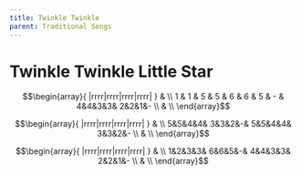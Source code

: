 ```yaml
---
title: Twinkle Twinkle
parent: Traditional Songs
---
```


# Twinkle Twinkle Little Star

$$\begin{array}{ |rrrr|rrrr|rrrr|rrrr| } & \\ 
1 & 1 & 5 & 5 &
6 & 6 & 5 & - &
4&4&3&3&
2&2&1&-
\\ & \\ \end{array}$$

$$\begin{array}{ |rrrr|rrrr|rrrr|rrrr| } & \\ 
5&5&4&4&
3&3&2&-&
5&5&4&4&
3&3&2&- \\
& \\ \end{array}$$

$$\begin{array}{ |rrrr|rrrr|rrrr|rrrr| } & \\ 
1&2&3&3&
6&6&5&-&
4&4&3&3&
2&2&1&- \\
& \\ \end{array}$$
